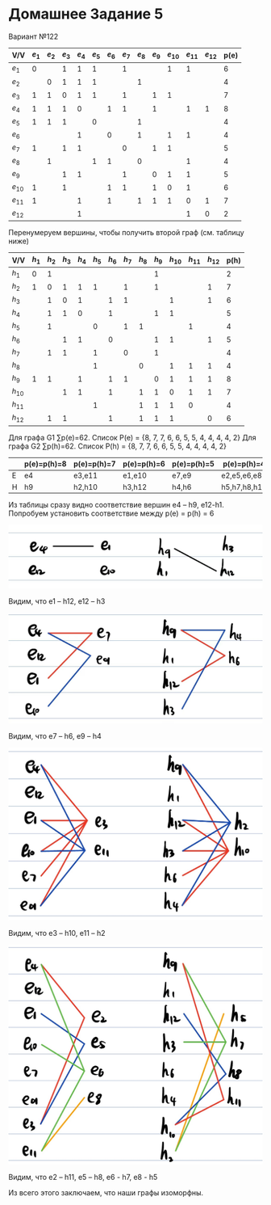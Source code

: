 # Домашнее Задание 5

Вариант №122

|V/V|$e_1$|$e_2$|$e_3$|$e_4$|$e_5$|$e_6$|$e_7$|$e_8$|$e_9$|$e_{10}$|$e_{11}$|$e_{12}$|p(e)|
|-|-|-|-|-|-|-|-|-|-|-|-|-|-|
|$e_1$|0| |1|1|1| |1| | |1|1| |6|
|$e_2$| |0|1|1|1| | |1| | | | |4|
|$e_3$|1|1|0|1|1| |1| |1|1| | |7|
|$e_4$|1|1|1|0| |1|1| |1| |1|1|8|
|$e_5$|1|1|1| |0| | |1| | | | |4|
|$e_6$| | | |1| |0| |1| |1|1| |4|
|$e_7$|1| |1|1| | |0| |1|1| | |5|
|$e_8$| |1| | |1|1| |0| | |1| |4|
|$e_9$| | |1|1| | |1| |0|1|1| |5|
|$e_{10}$|1| |1| | |1|1| |1|0|1| |6|
|$e_{11}$|1| | |1| |1| |1|1|1|0|1|7|
|$e_{12}$| | | |1| | | | | | |1|0|2|

Перенумеруем вершины, чтобы получить второй граф (см. таблицу ниже)

|V/V|$h_1$|$h_2$|$h_3$|$h_4$|$h_5$|$h_6$|$h_7$|$h_8$|$h_9$|$h_{10}$|$h_{11}$|$h_{12}$|p(h)|
|-|-|-|-|-|-|-|-|-|-|-|-|-|-|
|$h_1$|0|1| | | | | | |1| | | |2|
|$h_2$|1|0|1|1|1| |1| |1| | |1|7|
|$h_3$| |1|0|1| |1|1| ||1| |1|6|
|$h_4$| |1|1|0| |1| | |1|1| | |5|
|$h_5$| |1| | |0| |1|1| | |1| |4|
|$h_6$| | |1|1| |0| | |1|1| |1|5|
|$h_7$| |1|1| |1| |0| |1| | | |4|
|$h_8$| | | | |1| | |0| |1|1|1|4|
|$h_9$|1|1| |1| |1|1| |0|1|1|1|8|
|$h_{10}$| | |1|1| |1| |1|1|0|1|1|7|
|$h_{11}$| | | | |1| | |1|1|1|0| |4|
|$h_{12}$| |1|1| | |1| |1|1|1| |0|6|

Для графа G1 ∑p(e)=62. Список P(e) = {8, 7, 7, 6, 6, 5, 5, 4, 4, 4, 4, 2}
Для графа G2 ∑p(h)=62. Список P(h) = {8, 7, 7, 6, 6, 5, 5, 4, 4, 4, 4, 2}

| |p(e)=p(h)=8|p(e)=p(h)=7|p(e)=p(h)=6|p(e)=p(h)=5|p(e)=p(h)=4|p(e)=p(h)=2|
|-|-|-|-|-|-|-|
|E|e4|e3,e11|e1,e10|e7,e9|e2,e5,e6,e8|e12|
|H|h9|h2,h10|h3,h12|h4,h6|h5,h7,h8,h11|h1|

Из таблицы сразу видно соответствие вершин e4 – h9, e12-h1.  
Попробуем установить соответствие между p(e) = p(h) = 6

<div align=center><img src="../pic/DZ5-1.png"></div>

Видим, что e1 – h12, e12 – h3

<div align=center><img src="../pic/DZ5-2.png"></div>

Видим, что e7 – h6, e9 – h4

<div align=center><img src="../pic/DZ5-3.png"></div>

Видим, что e3 – h10, e11 – h2

<div align=center><img src="../pic/DZ5-4.png"></div>

Видим, что e2 – h11, e5 – h8, e6 - h7, e8 - h5

Из всего этого заключаем, что наши графы изоморфны.
